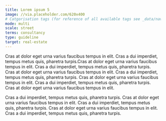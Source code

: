 ```yaml
---
title: Lorem ipsum 5
image: //via.placeholder.com/620x400
# Catgorisation tags (for reference of all available tags see _data/navigation_tools.yml file):
mode: multi
scale: street
terms: consultancy
type: guideline
target: real-estate
---
```


Cras at dolor eget urna varius faucibus tempus in elit. Cras a dui imperdiet, tempus metus quis, pharetra turpis.Cras at dolor eget urna varius faucibus tempus in elit. Cras a dui imperdiet, tempus metus quis, pharetra turpis. Cras at dolor eget urna varius faucibus tempus in elit. Cras a dui imperdiet, tempus metus quis, pharetra turpis. Cras at dolor eget urna varius faucibus tempus in elit. Cras a dui imperdiet, tempus metus quis, pharetra turpis. Cras at dolor eget urna varius faucibus tempus in elit. 

Cras a dui imperdiet, tempus metus quis, pharetra turpis. Cras at dolor eget urna varius faucibus tempus in elit. Cras a dui imperdiet, tempus metus quis, pharetra turpis. Cras at dolor eget urna varius faucibus tempus in elit. Cras a dui imperdiet, tempus metus quis, pharetra turpis.